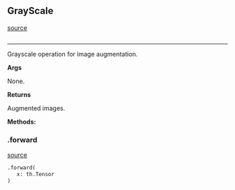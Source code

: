 #


## GrayScale
[source](https://github.com/RLE-Foundation/Hsuanwu\blob\main\hsuanwu/xplore/augmentation/grayscale.py\#L6)
```python 

```


---
Grayscale operation for image augmentation.


**Args**

None.


**Returns**

Augmented images.


**Methods:**


### .forward
[source](https://github.com/RLE-Foundation/Hsuanwu\blob\main\hsuanwu/xplore/augmentation/grayscale.py\#L19)
```python
.forward(
   x: th.Tensor
)
```

